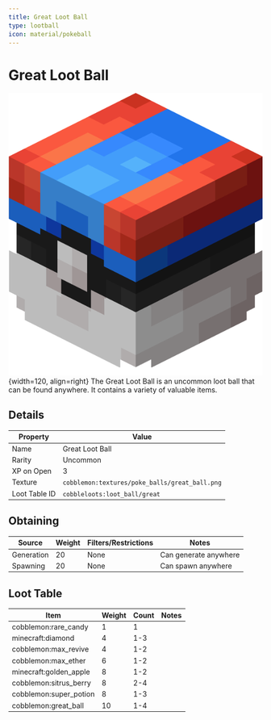 ```yaml
---
title: Great Loot Ball
type: lootball
icon: material/pokeball
---
```


# Great Loot Ball

![Great Ball](<../../assets/ball/Great_Ball_(model).png>){width=120, align=right}
The Great Loot Ball is an uncommon loot ball that can be found anywhere. It contains a variety of valuable items.

## Details

| Property      | Value                                          |
| ------------- | ---------------------------------------------- |
| Name          | Great Loot Ball                                |
| Rarity        | Uncommon                                       |
| XP on Open    | 3                                              |
| Texture       | `cobblemon:textures/poke_balls/great_ball.png` |
| Loot Table ID | `cobbleloots:loot_ball/great`                  |

## Obtaining

| Source     | Weight | Filters/Restrictions | Notes                 |
| ---------- | ------ | -------------------- | --------------------- |
| Generation | 20     | None                 | Can generate anywhere |
| Spawning   | 20     | None                 | Can spawn anywhere    |

## Loot Table

| Item                   | Weight | Count | Notes |
| ---------------------- | ------ | ----- | ----- |
| cobblemon:rare_candy   | 1      | 1     |       |
| minecraft:diamond      | 4      | 1-3   |       |
| cobblemon:max_revive   | 4      | 1-2   |       |
| cobblemon:max_ether    | 6      | 1-2   |       |
| minecraft:golden_apple | 8      | 1-2   |       |
| cobblemon:sitrus_berry | 8      | 2-4   |       |
| cobblemon:super_potion | 8      | 1-3   |       |
| cobblemon:great_ball   | 10     | 1-4   |       |
